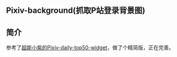 ## Pixiv-background(抓取P站登录背景图)
## 简介
参考了[超能小紫的Pixiv-daily-top50-widget](https://github.com/mokeyjay/Pixiv-daily-top50-widget/)，做了个精简版，正在完善。
